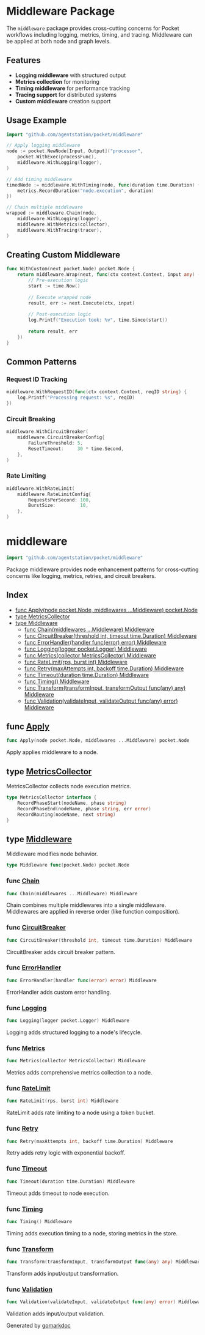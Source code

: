 # Middleware Package

The `middleware` package provides cross-cutting concerns for Pocket workflows including logging, metrics, timing, and tracing. Middleware can be applied at both node and graph levels.

## Features

- **Logging middleware** with structured output
- **Metrics collection** for monitoring
- **Timing middleware** for performance tracking
- **Tracing support** for distributed systems
- **Custom middleware** creation support

## Usage Example

```go
import "github.com/agentstation/pocket/middleware"

// Apply logging middleware
node := pocket.NewNode[Input, Output]("processor",
    pocket.WithExec(processFunc),
    middleware.WithLogging(logger),
)

// Add timing middleware
timedNode := middleware.WithTiming(node, func(duration time.Duration) {
    metrics.RecordDuration("node.execution", duration)
})

// Chain multiple middleware
wrapped := middleware.Chain(node,
    middleware.WithLogging(logger),
    middleware.WithMetrics(collector),
    middleware.WithTracing(tracer),
)
```

## Creating Custom Middleware

```go
func WithCustom(next pocket.Node) pocket.Node {
    return middleware.Wrap(next, func(ctx context.Context, input any) (any, error) {
        // Pre-execution logic
        start := time.Now()
        
        // Execute wrapped node
        result, err := next.Execute(ctx, input)
        
        // Post-execution logic
        log.Printf("Execution took: %v", time.Since(start))
        
        return result, err
    })
}
```

## Common Patterns

### Request ID Tracking
```go
middleware.WithRequestID(func(ctx context.Context, reqID string) {
    log.Printf("Processing request: %s", reqID)
})
```

### Circuit Breaking
```go
middleware.WithCircuitBreaker(
    middleware.CircuitBreakerConfig{
        FailureThreshold: 5,
        ResetTimeout:     30 * time.Second,
    },
)
```

### Rate Limiting
```go
middleware.WithRateLimit(
    middleware.RateLimitConfig{
        RequestsPerSecond: 100,
        BurstSize:         10,
    },
)
```

<!-- gomarkdoc:embed:start -->

<!-- Code generated by gomarkdoc. DO NOT EDIT -->

# middleware

```go
import "github.com/agentstation/pocket/middleware"
```

Package middleware provides node enhancement patterns for cross\-cutting concerns like logging, metrics, retries, and circuit breakers.

## Index

- [func Apply\(node pocket.Node, middlewares ...Middleware\) pocket.Node](<#Apply>)
- [type MetricsCollector](<#MetricsCollector>)
- [type Middleware](<#Middleware>)
  - [func Chain\(middlewares ...Middleware\) Middleware](<#Chain>)
  - [func CircuitBreaker\(threshold int, timeout time.Duration\) Middleware](<#CircuitBreaker>)
  - [func ErrorHandler\(handler func\(error\) error\) Middleware](<#ErrorHandler>)
  - [func Logging\(logger pocket.Logger\) Middleware](<#Logging>)
  - [func Metrics\(collector MetricsCollector\) Middleware](<#Metrics>)
  - [func RateLimit\(rps, burst int\) Middleware](<#RateLimit>)
  - [func Retry\(maxAttempts int, backoff time.Duration\) Middleware](<#Retry>)
  - [func Timeout\(duration time.Duration\) Middleware](<#Timeout>)
  - [func Timing\(\) Middleware](<#Timing>)
  - [func Transform\(transformInput, transformOutput func\(any\) any\) Middleware](<#Transform>)
  - [func Validation\(validateInput, validateOutput func\(any\) error\) Middleware](<#Validation>)


<a name="Apply"></a>
## func [Apply](<https://github.com/agentstation/pocket/blob/master/middleware/middleware.go#L77>)

```go
func Apply(node pocket.Node, middlewares ...Middleware) pocket.Node
```

Apply applies middleware to a node.

<a name="MetricsCollector"></a>
## type [MetricsCollector](<https://github.com/agentstation/pocket/blob/master/middleware/metrics.go#L10-L14>)

MetricsCollector collects node execution metrics.

```go
type MetricsCollector interface {
    RecordPhaseStart(nodeName, phase string)
    RecordPhaseEnd(nodeName, phase string, err error)
    RecordRouting(nodeName, next string)
}
```

<a name="Middleware"></a>
## type [Middleware](<https://github.com/agentstation/pocket/blob/master/middleware/middleware.go#L13>)

Middleware modifies node behavior.

```go
type Middleware func(pocket.Node) pocket.Node
```

<a name="Chain"></a>
### func [Chain](<https://github.com/agentstation/pocket/blob/master/middleware/middleware.go#L67>)

```go
func Chain(middlewares ...Middleware) Middleware
```

Chain combines multiple middlewares into a single middleware. Middlewares are applied in reverse order \(like function composition\).

<a name="CircuitBreaker"></a>
### func [CircuitBreaker](<https://github.com/agentstation/pocket/blob/master/middleware/patterns.go#L122>)

```go
func CircuitBreaker(threshold int, timeout time.Duration) Middleware
```

CircuitBreaker adds circuit breaker pattern.

<a name="ErrorHandler"></a>
### func [ErrorHandler](<https://github.com/agentstation/pocket/blob/master/middleware/patterns.go#L241>)

```go
func ErrorHandler(handler func(error) error) Middleware
```

ErrorHandler adds custom error handling.

<a name="Logging"></a>
### func [Logging](<https://github.com/agentstation/pocket/blob/master/middleware/logging.go#L12>)

```go
func Logging(logger pocket.Logger) Middleware
```

Logging adds structured logging to a node's lifecycle.

<a name="Metrics"></a>
### func [Metrics](<https://github.com/agentstation/pocket/blob/master/middleware/metrics.go#L17>)

```go
func Metrics(collector MetricsCollector) Middleware
```

Metrics adds comprehensive metrics collection to a node.

<a name="RateLimit"></a>
### func [RateLimit](<https://github.com/agentstation/pocket/blob/master/middleware/patterns.go#L73>)

```go
func RateLimit(rps, burst int) Middleware
```

RateLimit adds rate limiting to a node using a token bucket.

<a name="Retry"></a>
### func [Retry](<https://github.com/agentstation/pocket/blob/master/middleware/patterns.go#L13>)

```go
func Retry(maxAttempts int, backoff time.Duration) Middleware
```

Retry adds retry logic with exponential backoff.

<a name="Timeout"></a>
### func [Timeout](<https://github.com/agentstation/pocket/blob/master/middleware/patterns.go#L43>)

```go
func Timeout(duration time.Duration) Middleware
```

Timeout adds timeout to node execution.

<a name="Timing"></a>
### func [Timing](<https://github.com/agentstation/pocket/blob/master/middleware/timing.go#L12>)

```go
func Timing() Middleware
```

Timing adds execution timing to a node, storing metrics in the store.

<a name="Transform"></a>
### func [Transform](<https://github.com/agentstation/pocket/blob/master/middleware/patterns.go#L210>)

```go
func Transform(transformInput, transformOutput func(any) any) Middleware
```

Transform adds input/output transformation.

<a name="Validation"></a>
### func [Validation](<https://github.com/agentstation/pocket/blob/master/middleware/patterns.go#L174>)

```go
func Validation(validateInput, validateOutput func(any) error) Middleware
```

Validation adds input/output validation.

Generated by [gomarkdoc](<https://github.com/princjef/gomarkdoc>)


<!-- gomarkdoc:embed:end -->